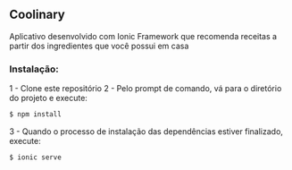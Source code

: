 ## Coolinary
Aplicativo desenvolvido com Ionic Framework que recomenda receitas a partir dos ingredientes que você possui em casa

### Instalação:

1 - Clone este repositório
2 - Pelo prompt de comando, vá para o diretório do projeto e execute:

```bash
$ npm install
```
3 - Quando o processo de instalação das dependências estiver finalizado, execute:

```bash
$ ionic serve
```

